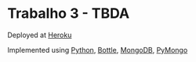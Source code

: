# Trabalho 3 - TBDA

Deployed at [Heroku](http://tbda.herokuapp.com)

Implemented using
 [Python](https://www.python.org/),
 [Bottle](http://bottlepy.org/docs/dev/index.html),
 [MongoDB](https://www.mongodb.org),
 [PyMongo](http://api.mongodb.org/python/current)